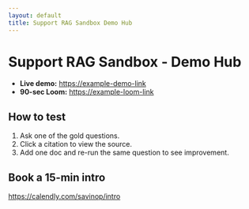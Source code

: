 ```yaml
---
layout: default
title: Support RAG Sandbox Demo Hub
---
```


# Support RAG Sandbox - Demo Hub

- **Live demo:** <https://example-demo-link>
- **90-sec Loom:** <https://example-loom-link>

## How to test
1. Ask one of the gold questions.
2. Click a citation to view the source.
3. Add one doc and re-run the same question to see improvement.

## Book a 15-min intro
https://calendly.com/savinop/intro
